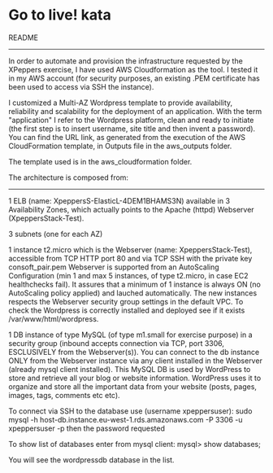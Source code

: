Go to live! kata
==================================

README 
******

In order to automate and provision the infrastructure requested by the XPeppers exercise, I have used AWS Cloudformation as the tool.
I tested it in my AWS account (for security purposes, an existing .PEM certificate has been used to access via SSH the instance). 

I customized a Multi-AZ Wordpress template to provide availability, reliability and scalability for the deployment of an application.
With the term "application" I refer to the Wordpress platform, clean and ready to initiate (the first step is to insert username, site title and then invent a password). 
You can find the URL link, as generated from the execution of the AWS CloudFormation template, in Outputs file in the aws_outputs folder.

The template used is in the aws_cloudformation folder.



The architecture is composed from:
**********************************

1 ELB (name: XpeppersS-ElasticL-4DEM1BHAMS3N) available in 3 Availability Zones, which actually points to the Apache (httpd) Webserver (XpeppersStack-Test).

3 subnets (one for each AZ)

1 instance t2.micro which is the Webserver (name: XpeppersStack-Test), accessible from TCP HTTP port 80 and via TCP SSH with the private key consoft_pair.pem
Webserver is supported from an AutoScaling Configuration (min 1 and max 5 instances, of type t2.micro, in case EC2 healthchecks fail). It assures that a minimum of 1 instance is always ON (no AutoScaling policy applied) and lauched automatically. The new instances respects the Webserver security group settings in the default VPC.
To check the Wordpress is correctly installed and deployed see if it exists /var/www/html/wordpress. 

1 DB instance of type MySQL (of type m1.small for exercise purpose) in a security group (inbound accepts connection via TCP, port 3306, ESCLUSIVELY from the Webserver(s)). 
You can connect to the db instance ONLY from the Webserver instance via any client installed in the Webserver (already mysql client installed).
This MySQL DB is used by WordPress to store and retrieve all your blog or website information. WordPress uses it to organize and store all the important data from your website (posts, pages, images, tags, comments etc etc).

To connect via SSH to the database use (username xpeppersuser):
sudo mysql -h host-db.instance.eu-west-1.rds.amazonaws.com -P 3306 -u xpeppersuser -p
then the password requested

To show list of databases enter from mysql client:
mysql> show databases;

You will see the wordpressdb database in the list.